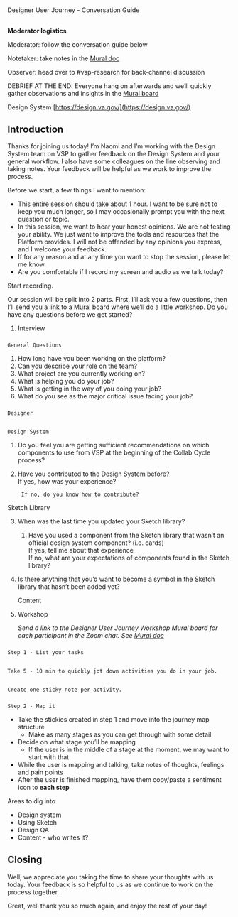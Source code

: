 # 
Designer User Journey - Conversation Guide


## 
**Moderator logistics**

Moderator: follow the conversation guide below  


Notetaker: take notes in the [Mural doc](https://app.mural.co/t/adhocvetsgov9623/m/adhocvetsgov9623/1604701405539/aeb0daba607388130d3de983824f9ca11fee752e)

Observer: head over to #vsp-research for back-channel discussion

DEBRIEF AT THE END: Everyone hang on afterwards and we’ll quickly gather observations and insights in the [Mural board](https://app.mural.co/t/adhocvetsgov9623/m/adhocvetsgov9623/1604701405539/aeb0daba607388130d3de983824f9ca11fee752e)

Design System 
[https://design.va.gov/](https://design.va.gov/)


## **Introduction**

Thanks for joining us today! I’m Naomi and I’m working with the Design System team on VSP to gather feedback on the Design System and your general workflow. I also have some colleagues on the line observing and taking notes. Your feedback will be helpful as we work to improve the process. 

Before we start, a few things I want to mention:



*   This entire session should take about 1 hour. I want to be sure not to keep you much longer, so I may occasionally prompt you with the next question or topic.
*   In this session, we want to hear your honest opinions. We are not testing your ability. We just want to improve the tools and resources that the Platform provides. I will not be offended by any opinions you express, and I welcome your feedback.
*   If for any reason and at any time you want to stop the session, please let me know.
*   Are you comfortable if I record my screen and audio as we talk today? 

Start recording.

Our session will be split into 2 parts. First, I’ll ask you a few questions, then I’ll send you a link to a Mural board where we’ll do a little workshop. Do you have any questions before we get started?



1. Interview

### 
    General Questions

1. How long have you been working on the platform?
2. Can you describe your role on the team?
3. What project are you currently working on?
4. What is helping you do your job?
5. What is getting in the way of you doing your job?
6. What do you see as the major critical issue facing your job?

### 
    Designer


    Design System

1. Do you feel you are getting sufficient recommendations on which components to use from VSP at the beginning of the Collab Cycle process?
2. Have you contributed to the Design System before?  
	If yes, how was your experience?

        If no, do you know how to contribute?


Sketch Library



3. When was the last time you updated your Sketch library?
    1. Have you used a component from the Sketch library that wasn’t an official design system component? (i.e. cards) \
	If yes, tell me about that experience \
	If no, what are your expectations of components found in the Sketch  \
	library?
4. Is there anything that you’d want to become a symbol in the Sketch library that hasn’t been added yet?

	Content



2. Workshop 

    _Send a link to the Designer User Journey Workshop Mural board for each participant in the Zoom chat. See [Mural doc](https://app.mural.co/t/adhocvetsgov9623/m/adhocvetsgov9623/1604701405539/aeb0daba607388130d3de983824f9ca11fee752e)_


### 
    Step 1 - List your tasks


    Take 5 - 10 min to quickly jot down activities you do in your job.


    Create one sticky note per activity.


### 
    Step 2 - Map it

*   Take the stickies created in step 1 and move into the journey map structure
    *   Make as many stages as you can get through with some detail
*   Decide on what stage you’ll be mapping
    *   If the user is in the middle of a stage at the moment, we may want to start with that
*   While the user is mapping and talking, take notes of thoughts, feelings and pain points
*   After the user is finished mapping, have them copy/paste a sentiment icon to **each step**

	

Areas to dig into



*   Design system
*   Using Sketch
*   Design QA
*   Content - who writes it?


## **Closing**

Well, we appreciate you taking the time to share your thoughts with us today. Your feedback is so helpful to us as we continue to work on the process together.

Great, well thank you so much again, and enjoy the rest of your day!
